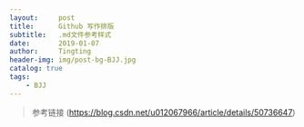 ```yaml
---
layout:     post
title:      Github 写作排版
subtitle:   .md文件参考样式
date:       2019-01-07
author:     Tingting
header-img: img/post-bg-BJJ.jpg
catalog: true
tags:
    - BJJ
---
```


> 参考链接 (https://blog.csdn.net/u012067966/article/details/50736647)





